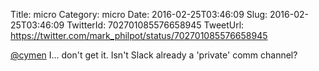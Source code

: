 Title: micro
Category: micro
Date: 2016-02-25T03:46:09
Slug: 2016-02-25T03:46:09
TwitterId: 702701085576658945
TweetUrl: https://twitter.com/mark_philpot/status/702701085576658945

[@cymen](https://twitter.com/cymen) I... don't get it. Isn't Slack already a 'private' comm channel?